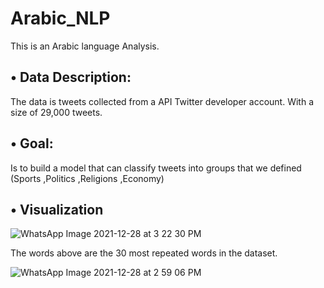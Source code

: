 # Arabic_NLP
This is an Arabic language Analysis.

## •	Data Description:
The data is tweets collected from a API Twitter developer account. With a size of 29,000 tweets.

## •	Goal:
Is to build a model that can classify tweets into groups that we defined (Sports ,Politics ,Religions ,Economy)


## •	Visualization
 
![WhatsApp Image 2021-12-28 at 3 22 30 PM](https://user-images.githubusercontent.com/47735276/147579637-8a9387f3-e776-4994-ac78-952a346e1bbe.jpeg)
 
 The words above are the 30 most repeated words in the dataset.
 
 ![WhatsApp Image 2021-12-28 at 2 59 06 PM](https://user-images.githubusercontent.com/47735276/147579981-0c446f9e-b923-4d92-9f3f-c4e2ed31b1fb.jpeg)
 
